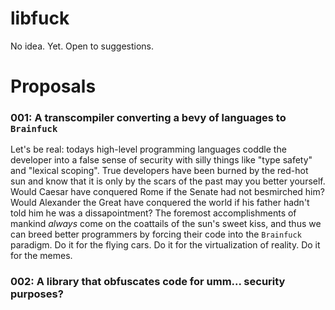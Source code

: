 # libfuck
No idea.  Yet.  Open to suggestions.

# Proposals

### 001: A transcompiler converting a bevy of languages to `Brainfuck`
Let's be real: todays high-level programming languages coddle the developer into a false 
sense of security with silly things like "type safety" and "lexical scoping". True developers
have been burned by the red-hot sun and know that it is only by the scars of the past may you
better yourself. Would Caesar have conquered Rome if the Senate had not besmirched him? Would 
Alexander the Great have conquered the world if his father hadn't told him he was a dissapointment?
The foremost accomplishments of mankind *always* come on the coattails of the sun's sweet kiss, and thus
we can breed better programmers by forcing their code into the `Brainfuck` paradigm. Do it for the flying cars.
Do it for the virtualization of reality. Do it for the memes. 

### 002: A library that obfuscates code for umm... security purposes?
